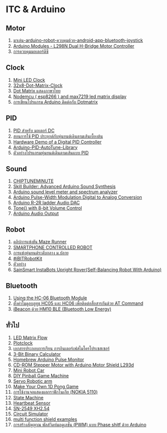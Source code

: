 # ITC & Arduino

<h2>Motor </h2>
<ol>
  <li> <a href="http://thaiopensource.org/%E0%B8%A1%E0%B8%B2%E0%B9%80%E0%B8%A5%E0%B9%88%E0%B8%99-arduino-robot-%E0%B8%84%E0%B8%A7%E0%B8%9A%E0%B8%84%E0%B8%B8%E0%B8%A1%E0%B8%94%E0%B9%89%E0%B8%A7%E0%B8%A2-android-app-bluetooth-joystick-%E0%B8%81/">มาเล่น-arduino-robot-ควบคุมด้วย-android-app-bluetooth-joystick</a></li>
  <li> <a href="https://www.instructables.com/id/Arduino-Modules-L298N-Dual-H-Bridge-Motor-Controll/">Arduino Modules - L298N Dual H-Bridge Motor Controller</a></li>
  <li> <a href="https://www.ioxhop.com/article/99/%E0%B8%81%E0%B8%B2%E0%B8%A3%E0%B8%84%E0%B8%A7%E0%B8%9A%E0%B8%84%E0%B8%B8%E0%B8%A1%E0%B8%A1%E0%B8%AD%E0%B9%80%E0%B8%95%E0%B8%AD%E0%B8%A3%E0%B9%8C%E0%B8%94%E0%B8%B5%E0%B8%8B%E0%B8%B5?fbclid=IwAR0JKo-iTfs7XFO-1knfLJhEn0jcEHd5qx_mcj1P0ApHWc4cyECSUgx-NSw">การควบคุมมอเตอร์ดีซี</a></li>  

</ol>  

<h2>Clock </h2>
<ol>
    <li> <a href="https://123led.wordpress.com/mini-led-clock/">Mini LED Clock</a></li>
    <li> <a href="https://github.com/ioxhop/32x8-Dot-Matrix-Clock/tree/master/Clock_ESP8266">32x8-Dot-Matrix-Clock</a></li>  
    <li> <a href="https://www.youtube.com/user/mrcybero/search?query=DOT">Dot Matrix แสดงภาษาไทย</a></li>
    <li> <a href="https://www.youtube.com/watch?v=dzuMXUQwKx8&feature=youtu.be">Nodemcu ( esp8266 ) and max7219 led matrix display</a></li>  
    <li> <a href="https://www.youtube.com/watch?v=GjYIhbgLgCc">การเขียนโปรแกรม Arduino ติดต่อกับ Dotmatrix</a></li>  
</ol>    

<h2>PID </h2>
<ol>
    <li> <a href="https://medium.com/@waratep/pid-%E0%B8%AA%E0%B8%B3%E0%B8%AB%E0%B8%A3%E0%B8%B1%E0%B8%9A-%E0%B8%A1%E0%B8%AD%E0%B9%80%E0%B8%95%E0%B8%AD%E0%B8%A3%E0%B9%8C-dc-8014f79b5a7d">PID สำหรับ มอเตอร์ DC</a></li>
    <li> <a href="https://www.youtube.com/watch?v=zVbqXbINK68">สอนการใช้ PID ประยุกต์กับหุ่นยนต์เดินตามเส้นเบื้องต้น</a></li>
    <li> <a href="https://www.youtube.com/watch?v=fusr9eTceEo">Hardware Demo of a Digital PID Controller</a></li>
    <li> <a href="https://github.com/br3ttb/Arduino-PID-AutoTune-Library">Arduino-PID-AutoTune-Library</a></li>
    <li> <a href="http://www.princebot.net/article/12/%E0%B8%95%E0%B8%B1%E0%B8%A7%E0%B8%AD%E0%B8%A2%E0%B9%88%E0%B8%B2%E0%B8%87%E0%B9%82%E0%B8%9B%E0%B8%A3%E0%B9%81%E0%B8%81%E0%B8%A3%E0%B8%A1%E0%B8%AB%E0%B8%B8%E0%B9%88%E0%B8%99%E0%B8%A2%E0%B8%99%E0%B8%95%E0%B9%8C%E0%B9%80%E0%B8%94%E0%B8%B4%E0%B8%99%E0%B8%95%E0%B8%B2%E0%B8%A1%E0%B9%80%E0%B8%AA%E0%B9%89%E0%B8%99%E0%B9%81%E0%B8%9A%E0%B8%9A-pid-%E0%B8%A2%E0%B9%89%E0%B8%B3%E0%B8%99%E0%B8%B0%E0%B8%95%E0%B8%B1%E0%B8%A7%E0%B8%AD%E0%B8%A2%E0%B9%88%E0%B8%B2%E0%B8%87-555?fbclid=IwAR2NVzwmXdKiw4FscjEYYgxv3u5igfzFLtJnnEiq31QDFzd4GaytqM1-DLo">ตัวอย่างโปรแกรมหุ่นยนต์เดินตามเส้นแบบ PID</a></li>

</ol> 

<h2>Sound </h2>
<ol>
    <li> <a href="http://chiptuneminute.blogspot.com/">CHIPTUNEMINUTE </a></li>
    <li> <a href="https://makezine.com/projects/make-35/advanced-arduino-sound-synthesis/">Skill Builder: Advanced Arduino Sound Synthesis </a></li>  
    <li> <a href="https://blog.yavilevich.com/2016/08/arduino-sound-level-meter-and-spectrum-analyzer/">Arduino sound level meter and spectrum analyzer </a></li>
    <li> <a href="https://www.instructables.com/id/Arduino-Pulse-Width-Modulation-Digital-to-Analog-C/">Arduino Pulse-Width Modulation Digital to Analog Conversion </a></li>
    <li> <a href="http://pcarduino.blogspot.com/2013/11/arduino-r-2r-ladder-audio-dac.html">Arduino R-2R ladder Audio DAC </a></li>  
    <li> <a href="https://create.arduino.cc/projecthub/connornishijima/tone-with-8-bit-volume-control-no-extra-components-370c66?ref=platform&ref_id=424_recent___&offset=8">Tone() with 8-bit Volume Control </a></li>
    <li> <a href="https://www.instructables.com/id/Arduino-Audio-Output/">Arduino Audio Output</a></li>  
  </ol> 

<h2>Robot </h2>
<ol>
  <li> <a href="https://www.facebook.com/groups/248804759327872/permalink/295699811305033/">คลิปการแข่งขัน Maze Runner </a></li>  
  <li> <a href="https://www.instructables.com/id/SMARTPHONE-CONTROLLED-ROBOT-USING-BLE-40-/?fbclid=IwAR29miQnXxocnD0syK2yWMxKFcAdHk2_vFhQHyx5Jjn3rdmpHoHi2tfVg3g">SMARTPHONE CONTROLLED ROBOT </a></li>
  <li> <a href="https://www.facebook.com/krumonrobot/videos/2779247108756002/">การแข่งหุ่นยนต์ระดับกลาง ม.ปลาย </a></li>
  <li> <a href="https://www.facebook.com/watch/?v=482581338920494">#iBITRobotKit </a></li>
  <li> <a href="https://www.facebook.com/watch/?v=289365478400888">ตัวอย่าง </a></li>  
  <li> <a href="https://www.instructables.com/id/InstaBots-Upright-Rover/">SainSmart InstaBots Upright Rover(Self-Balancing Robot With Arduino) </a></li>    
  </ol> 
  
<h2>Bluetooth </h2>
<ol>
    <li> <a href="https://mcuoneclipse.com/2013/06/19/using-the-hc-06-bluetooth-module/">Using the HC-06 Bluetooth Module </a></li> 
    <li> <a href="https://archive.cmmakerclub.com/2016/10/micro/arduino-2/arduino-%E0%B8%95%E0%B8%B1%E0%B9%89%E0%B8%87%E0%B8%84%E0%B9%88%E0%B8%B2%E0%B9%82%E0%B8%A1%E0%B8%94%E0%B8%B9%E0%B8%A5%E0%B8%9A%E0%B8%A5%E0%B8%B9%E0%B8%97%E0%B8%B9%E0%B8%98-hc05-%E0%B9%81%E0%B8%A5/">ตั้งค่าโมดูลบลูทูธ HC05 และ HC06 เพื่อติดต่อสื่อสารกันด้วย AT Command </a></li>   
    <li> <a href="http://noderedsupotsaeea.blogspot.com/2017/01/ibeacon-hm10-ble-bluetooth-low-energy.html">iBeacon ด้วย HM10 BLE (Bluetooth Low Energy)  </a></li> 
 </ol> 
 
<h2>ทั่วไป </h2>
<ol>
    <li> <a href="https://www.facebook.com/watch/?v=548443945598391">LED Matrix Flow </a></li>  
    <li> <a href="https://www.youtube.com/watch?v=2DZSj8b2RGw">Plotclock </a></li>   
    <li> <a href="http://narong.ece.engr.tu.ac.th/microlab/document/index.php">เอกสารประกอบการเรียน การอินเตอร์เฟสไมโครโปรเซสเซอร์ </a></li>   
    <li> <a href="https://create.arduino.cc/projecthub/22warehamD/3-bit-binary-calculator-using-arduino-uno-e9d93b">3-Bit Binary Calculator </a></li>   
    <li> <a href="https://www.instructables.com/id/Homebrew-Arduino-Pulse-Monitor-Visualize-Your-Hear/">Homebrew Arduino Pulse Monitor </a></li>   
    <li> <a href="https://www.youtube.com/watch?v=3kZPqMbo1SY&feature=youtu.be">CD-ROM Stepper Motor with Arduino Motor Shield L293d </a></li>     
    <li> <a href="https://www.youtube.com/watch?v=ETPhiqBqXEY&feature=youtu.be">Mini Robot Car </a></li>  
    <li> <a href="https://www.facebook.com/watch/?v=1048763375276008">DIY Pinball Game Machine </a></li>  
    <li> <a href="https://www.youtube.com/watch?v=MCYJAyIXBdA">Servo Robotic arm </a></li>    
    <li> <a href="https://www.instructables.com/id/Make-Your-Own-1D-Pong-Game/">Make Your Own 1D Pong Game </a></li>  
    <li> <a href="https://www.arduitronics.com/article/61/%E0%B8%81%E0%B8%B2%E0%B8%A3%E0%B9%83%E0%B8%8A%E0%B9%89%E0%B8%87%E0%B8%B2%E0%B8%99%E0%B8%88%E0%B8%AD%E0%B9%81%E0%B8%AA%E0%B8%94%E0%B8%87%E0%B8%9C%E0%B8%A5%E0%B8%81%E0%B8%A3%E0%B8%B2%E0%B8%9F%E0%B8%B4%E0%B8%81%E0%B9%82%E0%B8%99%E0%B9%80%E0%B8%81%E0%B8%B5%E0%B8%A2-nokia-5110">การใช้งานจอแสดงผลกราฟิกโนเกีย (NOKIA 5110) </a></li>  
    <li> <a href="https://www.bloggang.com/mainblog.php?id=zol&month=12-07-2009&group=10&gblog=119">State Machine</a></li>  
    <li> <a href="https://www.elprocus.com/heartbeat-sensor-working-application/">Heartbeat Sensor </a></li>    
    <li> <a href="https://www.mcucity.com/product/864/sn-2549-xh2-54-sm-plug-terminal-spring-clamp-terminals-crimping-tool-crimping-pliers-for-d-sub-termi-2">SN-2549 XH2.54 </a></li>    
    <li> <a href="http://www.falstad.com/circuit/circuitjs.html">Circuit Simulator </a></li>  
    <li> <a href="http://arduinolearning.com/code/multi-function-shield-examples.php">multi function shield examples </a></li>    
    <li> <a href="https://eleceasy.com/t/pwm-phase-shitf-arduino/615?u=archer&fbclid=IwAR2RwIsnQVzpUj7Xgh6tUPCasMSXzszcGAkdA8LDw6l60_TX0PXP_BaTV-E">การสร้างสัญญาณ พัลส์วิดท์มอดูเลชั่น (PWM) แบบ Phase shitf ด้วย Arduino </a></li>    
  </ol>    
